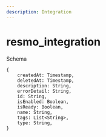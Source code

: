 ```yaml
---
description: Integration
---
```


# resmo_integration

Schema
```
{
	createdAt: Timestamp,
	deletedAt: Timestamp,
	description: String,
	errorDetail: String,
	id: String,
	isEnabled: Boolean,
	isReady: Boolean,
	name: String,
	tags: List<String>,
	type: String,
}
```
